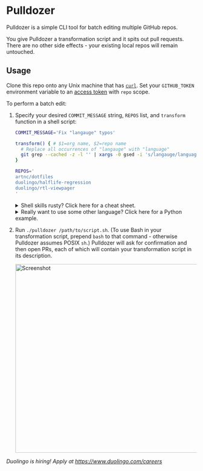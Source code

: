 # Pulldozer

Pulldozer is a simple CLI tool for batch editing multiple GitHub repos.

You give Pulldozer a transformation script and it spits out pull requests. There are no other side effects - your existing local repos will remain untouched.

## Usage

Clone this repo onto any Unix machine that has [`curl`](https://brewinstall.org/install-curl-on-mac-with-brew/). Set your `GITHUB_TOKEN` environment variable to an [access token](https://github.com/settings/tokens) with `repo` scope.

To perform a batch edit:

1.  Specify your desired `COMMIT_MESSAGE` string, `REPOS` list, and `transform` function in a shell script:

    ```sh
    COMMIT_MESSAGE='Fix "langauge" typos'

    transform() { # $1=org name, $2=repo name
      # Replace all occurrences of "langauge" with "language"
      git grep --cached -z -l '' | xargs -0 gsed -i 's/langauge/language/g'
    }

    REPOS='
    artnc/dotfiles
    duolingo/halflife-regression
    duolingo/rtl-viewpager
    '
    ```

    <details><summary>Shell skills rusty? Click here for a cheat sheet.</summary>

    - List all Git-tracked files containing `$needle` with `git grep --cached -l $needle`
      - To simply list all files, specify `-l ''`
      - `-z` will use `\0` instead of newline as the delimiter
        - Required if you'll be piping paths containing whitespace into `xargs`
      - Symlinks and submodules are excluded
    - Pipe a file list into `xargs $command` to run `$command $file` on each file in the list
      - Use `xargs -0` if the input is `\0`-delimited rather than newline-delimited
    - Replace strings in a file with `gsed -i -e 's/myRegex/mySubstitution/g' $file`
      - You can use any character in place of `/` as the delimiter if conflicts arise
      - You can specify `-E` and then reference parenthesized capture groups with `\1` etc.
      - You can declare multiple substitutions by placing `-e` before each one
      - To [replace newlines](https://stackoverflow.com/a/1252191), add `-e ':a' -e 'N' -e '$!ba'` before your own `-e 's/\n/foobar/g'`

    </details>
    <details><summary>Really want to use some other language? Click here for a Python example.</summary>

    The transform functions below will add a `spring.application.name=$REPO_NAME` line immediately after the `app.environment` line in all files matching `src/main/resources/*.properties` that don't already contain a `spring.application.name` line.

    - Python version:
      ```sh
      transform() {
        python3 - << EOF
      import re
      import subprocess

      git_paths = subprocess.check_output("git grep --cached -l ''", shell=True)
      for path in git_paths.decode().splitlines():
          if not re.search(r'^src/main/resources/.*\.properties$', path):
              continue
          with open(path) as f:
              contents = f.read()
          if re.search(r'spring\.application\.name', contents):
              continue
          with open(path, 'w') as f:
              f.write(re.sub(r'(app\.environment=\w*)', r'\1\nspring.application.name=${2}', contents))
      EOF
      }
      ```
    - Shell version:
      ```sh
      transform() {
        for path in $(git grep --cached -l ''); do
          if ! printf %s "${path}" | grep -qE '^src/main/resources/.*\.properties$'; then
            continue
          fi
          if grep -qF 'spring.application.name' "${path}"; then
            continue
          fi
          sed -E -i "s/(app\.environment=\w*)/\1\nspring.application.name=${2}/g" "${path}"
        done
      }
      ```

    </details>

1.  Run `./pulldozer /path/to/script.sh`. (To use Bash in your transformation script, prepend `bash` to that command - otherwise Pulldozer assumes POSIX `sh`.) Pulldozer will ask for confirmation and then open PRs, each of which will contain your transformation script in its description.

    <img src=".github/screenshot.png" alt="Screenshot" width="500">

_Duolingo is hiring! Apply at https://www.duolingo.com/careers_
